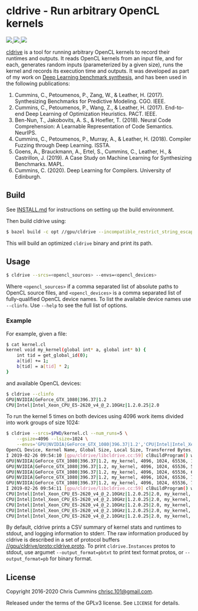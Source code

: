 # cldrive - Run arbitrary OpenCL kernels

<!-- Travis CI -->
<a href="https://travis-ci.org/ChrisCummins/cldrive">
  <img src="https://img.shields.io/travis/ChrisCummins/cldrive/master.svg">
</a>
<!-- Better code -->
<a href="https://bettercodehub.com/results/ChrisCummins/cldrive">
  <img src="https://bettercodehub.com/edge/badge/ChrisCummins/cldrive?branch=master">
</a>
<!-- License -->
<a href="https://www.gnu.org/licenses/gpl-3.0.en.html" target="_blank">
  <img src="https://img.shields.io/badge/license-GNU%20GPL%20v3-blue.svg?style=flat">
</a>

[cldrive](https://github.com/ChrisCummins/cldrive) is a tool for running
arbitrary OpenCL kernels to record their runtimes and outputs. It reads OpenCL
kernels from an input file, and for each, generates random inputs
(parameterized by a given size), runs the kernel and records its execution time
and outputs. It was developed as part of my work on
[Deep Learning benchmark synthesis](https://github.com/ChrisCummins/clgen), and
has been used in the following publications:

1. Cummins, C., Petoumenos, P., Zang, W., & Leather, H. (2017). Synthesizing
   Benchmarks for Predictive Modeling. CGO. IEEE.
1. Cummins, C., Petoumenos, P., Wang, Z., & Leather, H. (2017). End-to-end
   Deep Learning of Optimization Heuristics. PACT. IEEE.
1. Ben-Nun, T., Jakobovits, A. S., & Hoefler, T. (2018). Neural Code
   Comprehension: A Learnable Representation of Code Semantics. NeurIPS.
1. Cummins, C., Petoumenos, P., Murray, A., & Leather, H. (2018). Compiler
   Fuzzing through Deep Learning. ISSTA.
1. Goens, A., Brauckmann, A., Ertel, S., Cummins, C., Leather, H., &
   Castrillon, J. (2019). A Case Study on Machine Learning for Synthesizing
   Benchmarks. MAPL.
1. Cummins, C. (2020). Deep Learning for Compilers. University of Edinburgh.

## Build

See [INSTALL.md](/INSTALL.md) for instructions on setting up the build
environment.

Then build cldrive using:

```sh
$ bazel build -c opt //gpu/cldrive --incompatible_restrict_string_escapes=false
```

This will build an optimized `cldrive` binary and print its path.

## Usage

```sh
$ cldrive --srcs=<opencl_sources> --envs=<opencl_devices>
```

Where `<opencl_sources>` if a comma separated list of absolute paths to OpenCL
source files, and `<opencl_devices>` is a comma separated list of
fully-qualified OpenCL device names. To list the available device names use
`--clinfo`. Use `--help` to see the full list of options.

### Example

For example, given a file:

```sh
$ cat kernel.cl
kernel void my_kernel(global int* a, global int* b) {
    int tid = get_global_id(0);
    a[tid] += 1;
    b[tid] = a[tid] * 2;
}
```

and available OpenCL devices:

```sh
$ cldrive --clinfo
GPU|NVIDIA|GeForce_GTX_1080|396.37|1.2
CPU|Intel|Intel_Xeon_CPU_E5-2620_v4_@_2.10GHz|1.2.0.25|2.0
```

To run the kernel 5 times on both devices using 4096 work items divided into
work groups of size 1024:

```sh
$ cldrive --srcs=$PWD/kernel.cl --num_runs=5 \
    --gsize=4096 --lsize=1024 \
    --envs='GPU|NVIDIA|GeForce_GTX_1080|396.37|1.2','CPU|Intel|Intel_Xeon_CPU_E5-2620_v4_@_2.10GHz|1.2.0.25|2.0'
OpenCL Device, Kernel Name, Global Size, Local Size, Transferred Bytes, Runtime (ns)
I 2019-02-26 09:54:10 [gpu/cldrive/libcldrive.cc:59] clBuildProgram() with options '-cl-kernel-arg-info' completed in 1851 ms
GPU|NVIDIA|GeForce_GTX_1080|396.37|1.2, my_kernel, 4096, 1024, 65536, 113344
GPU|NVIDIA|GeForce_GTX_1080|396.37|1.2, my_kernel, 4096, 1024, 65536, 57984
GPU|NVIDIA|GeForce_GTX_1080|396.37|1.2, my_kernel, 4096, 1024, 65536, 64096
GPU|NVIDIA|GeForce_GTX_1080|396.37|1.2, my_kernel, 4096, 1024, 65536, 73696
GPU|NVIDIA|GeForce_GTX_1080|396.37|1.2, my_kernel, 4096, 1024, 65536, 73632
I 2019-02-26 09:54:11 [gpu/cldrive/libcldrive.cc:59] clBuildProgram() with options '-cl-kernel-arg-info' completed in 76 ms
CPU|Intel|Intel_Xeon_CPU_E5-2620_v4_@_2.10GHz|1.2.0.25|2.0, my_kernel, 4096, 1024, 65536, 105440
CPU|Intel|Intel_Xeon_CPU_E5-2620_v4_@_2.10GHz|1.2.0.25|2.0, my_kernel, 4096, 1024, 65536, 55936
CPU|Intel|Intel_Xeon_CPU_E5-2620_v4_@_2.10GHz|1.2.0.25|2.0, my_kernel, 4096, 1024, 65536, 63296
CPU|Intel|Intel_Xeon_CPU_E5-2620_v4_@_2.10GHz|1.2.0.25|2.0, my_kernel, 4096, 1024, 65536, 56192
CPU|Intel|Intel_Xeon_CPU_E5-2620_v4_@_2.10GHz|1.2.0.25|2.0, my_kernel, 4096, 1024, 65536, 55680
```

By default, cldrive prints a CSV summary of kernel stats and runtimes to
stdout, and logging information to stderr. The raw information produced by
cldrive is described in a set of protocol buffers
[//gpu/cldrive/proto:cldrive.proto](/gpu/cldrive/proto/cldrive.proto). To print
`cldrive.Instances` protos to stdout, use argumet `--output_format=pbtxt`
to print text format protos, or `--output_format=pb` for binary format.


## License

Copyright 2016-2020 Chris Cummins <chrisc.101@gmail.com>.

Released under the terms of the GPLv3 license. See `LICENSE` for details.




